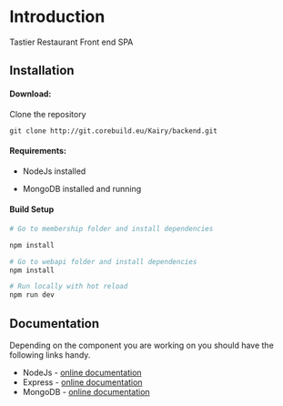 Introduction
============

Tastier Restaurant Front end SPA

Installation
------------

#### Download:

Clone the repository

```
git clone http://git.corebuild.eu/Kairy/backend.git
```

#### Requirements:

* NodeJs installed

* MongoDB installed and running

#### Build Setup

``` bash
# Go to membership folder and install dependencies

npm install

# Go to webapi folder and install dependencies
npm install

# Run locally with hot reload
npm run dev

```

Documentation
-------------
Depending on the component you are working on you should have the following links handy.
- NodeJs - [online documentation](https://nodejs.org/en/)
- Express - [online documentation](http://expressjs.com/)
- MongoDB - [online documentation](https://www.mongodb.com/)